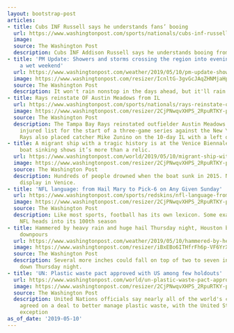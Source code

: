 ```yaml
---
layout: bootstrap-post
articles:
- title: Cubs INF Russell says he understands fans’ booing
  url: https://www.washingtonpost.com/sports/nationals/cubs-inf-russell-says-he-understands-fans-booing/2019/05/10/708c98b6-7355-11e9-9331-30bc5836f48e_story.html
  image: 
  source: The Washington Post
  description: Cubs INF Addison Russell says he understands booing from fans
- title: 'PM Update: Showers and storms crossing the region into evening ahead of
    a wet weekend'
  url: https://www.washingtonpost.com/weather/2019/05/10/pm-update-showers-storms-crossing-region-into-evening-ahead-wet-weekend/
  image: https://www.washingtonpost.com/resizer/IcnltG-3gvGcJAqZHNMjaHpzZ4A=/1484x0/arc-anglerfish-washpost-prod-washpost.s3.amazonaws.com/public/TRRQ2KKA4JHJTG5VLMXVQW46AI.png
  source: The Washington Post
  description: It won't rain nonstop in the days ahead, but it'll rain a good deal.
- title: Rays reinstate OF Austin Meadows from IL
  url: https://www.washingtonpost.com/sports/nationals/rays-reinstate-of-austin-meadows-from-il/2019/05/10/56e851e0-7353-11e9-9331-30bc5836f48e_story.html
  image: https://www.washingtonpost.com/resizer/2CjPNwqvXHPS_2RpuRTKY-p3eVo=/1484x0/www.washingtonpost.com/pb/resources/img/twp-social-share.png
  source: The Washington Post
  description: The Tampa Bay Rays reinstated outfielder Austin Meadows from the 10-day
    injured list for the start of a three-game series against the New York Yankees.The
    Rays also placed catcher Mike Zunino on the 10-day IL with a left quadriceps problem
- title: A migrant ship with a tragic history is at the Venice Biennale. A new migrant
    boat sinking shows it’s more than a relic.
  url: https://www.washingtonpost.com/world/2019/05/10/migrant-ship-with-tragic-history-is-venice-biennale-new-migrant-boat-sinking-shows-its-more-than-relic/
  image: https://www.washingtonpost.com/resizer/2CjPNwqvXHPS_2RpuRTKY-p3eVo=/1484x0/www.washingtonpost.com/pb/resources/img/twp-social-share.png
  source: The Washington Post
  description: Hundreds of people drowned when the boat sunk in 2015. Now it's on
    display in Venice.
- title: 'NFL language: from Hail Mary to Pick-6 on Any Given Sunday'
  url: https://www.washingtonpost.com/sports/redskins/nfl-language-from-hail-mary-to-pick-6-on-any-given-sunday/2019/05/10/0087e866-7352-11e9-9331-30bc5836f48e_story.html
  image: https://www.washingtonpost.com/resizer/2CjPNwqvXHPS_2RpuRTKY-p3eVo=/1484x0/www.washingtonpost.com/pb/resources/img/twp-social-share.png
  source: The Washington Post
  description: Like most sports, football has its own lexicon. Some examples as the
    NFL heads into its 100th season
- title: Hammered by heavy rain and huge hail Thursday night, Houston braces for more
    downpours
  url: https://www.washingtonpost.com/weather/2019/05/10/hammered-by-heavy-rain-huge-hail-thursday-night-houston-braces-more-downpours/
  image: https://www.washingtonpost.com/resizer/iBxEBo6ITHfrFh6p-VF6YrX7z0A=/1484x0/arc-anglerfish-washpost-prod-washpost.s3.amazonaws.com/public/B6G6PWCFAFH3HE4MSIAC7FN2UE.png
  source: The Washington Post
  description: Several more inches could fall on top of two to seven inches that came
    down Thursday night.
- title: 'UN: Plastic waste pact approved with US among few holdouts'
  url: https://www.washingtonpost.com/world/un-plastic-waste-pact-approved-with-us-among-few-holdouts/2019/05/10/fbecd506-7350-11e9-9331-30bc5836f48e_story.html
  image: https://www.washingtonpost.com/resizer/2CjPNwqvXHPS_2RpuRTKY-p3eVo=/1484x0/www.washingtonpost.com/pb/resources/img/twp-social-share.png
  source: The Washington Post
  description: United Nations officials say nearly all of the world's countries have
    agreed on a deal to better manage plastic waste, with the United States a notable
    exception
as_of_date: '2019-05-10'
---
```


